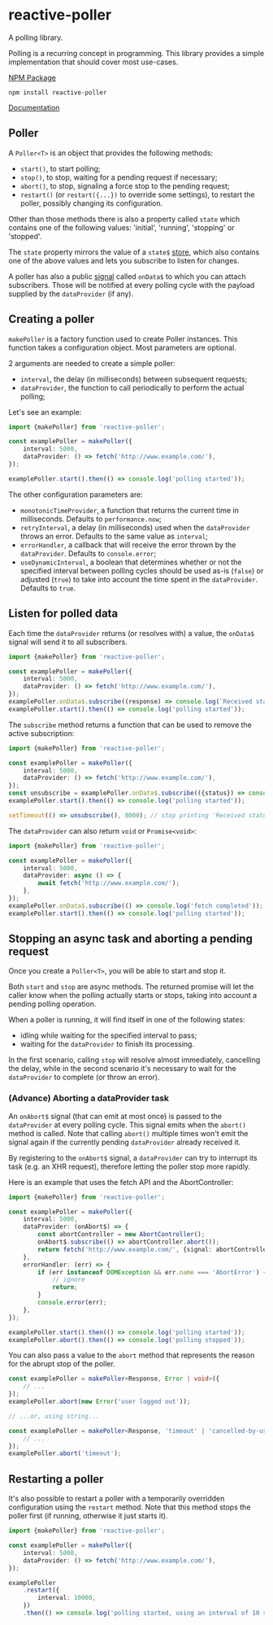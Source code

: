 # reactive-poller

A polling library.

Polling is a recurring concept in programming. This library provides a simple
implementation that should cover most use-cases.

[NPM Package](https://www.npmjs.com/package/reactive-poller)

`npm install reactive-poller`

[Documentation](./docs/README.md)

## Poller

A `Poller<T>` is an object that provides the following methods:

- `start()`, to start polling;
- `stop()`, to stop, waiting for a pending request if necessary;
- `abort()`, to stop, signaling a force stop to the pending request;
- `restart()` (or `restart({...})` to override some settings), to restart the poller, possibly changing its configuration.

Other than those methods there is also a property called `state`
which contains one of the following values: 'initial', 'running', 'stopping' or 'stopped'.

The `state` property mirrors the value of a `state$` [store](https://www.npmjs.com/package/universal-stores), which also contains one of the above
values and lets you subscribe to listen for changes.

A poller has also a public [signal](https://www.npmjs.com/package/@cdellacqua/signals) called `onData$`
to which you can attach subscribers. Those will be notified at every polling cycle
with the payload supplied by the `dataProvider` (if any).

## Creating a poller

`makePoller` is a factory function used to create Poller instances.
This function takes a configuration object.
Most parameters are optional.

2 arguments are needed to create a simple poller:

- `interval`, the delay (in milliseconds) between subsequent requests;
- `dataProvider`, the function to call periodically to perform the actual polling;

Let's see an example:

```ts
import {makePoller} from 'reactive-poller';

const examplePoller = makePoller({
	interval: 5000,
	dataProvider: () => fetch('http://www.example.com/'),
});

examplePoller.start().then(() => console.log('polling started'));
```

The other configuration parameters are:

- `monotonicTimeProvider`, a function that returns the current time in milliseconds. Defaults to `performance.now`;
- `retryInterval`, a delay (in milliseconds) used when the `dataProvider` throws an error. Defaults to the same value as `interval`;
- `errorHandler`, a callback that will receive the error thrown by the `dataProvider`. Defaults to `console.error`;
- `useDynamicInterval`, a boolean that determines whether or not the specified interval between polling cycles should
  be used as-is (`false`) or adjusted (`true`) to take into account the time spent in the `dataProvider`. Defaults to `true`.

## Listen for polled data

Each time the `dataProvider` returns (or resolves with) a value, the `onData$` signal
will send it to all subscribers.

```ts
import {makePoller} from 'reactive-poller';

const examplePoller = makePoller({
	interval: 5000,
	dataProvider: () => fetch('http://www.example.com/'),
});
examplePoller.onData$.subscribe((response) => console.log(`Received status ${response.status}`));
examplePoller.start().then(() => console.log('polling started'));
```

The `subscribe` method returns a function that can be used to remove the active
subscription:

```ts
import {makePoller} from 'reactive-poller';

const examplePoller = makePoller({
	interval: 5000,
	dataProvider: () => fetch('http://www.example.com/'),
});
const unsubscribe = examplePoller.onData$.subscribe(({status}) => console.log(`Received status ${status}`));
examplePoller.start().then(() => console.log('polling started'));

setTimeout(() => unsubscribe(), 8000); // stop printing 'Received status ...' after 8 seconds.
```

The `dataProvider` can also return `void` or `Promise<void>`:

```ts
import {makePoller} from 'reactive-poller';

const examplePoller = makePoller({
	interval: 5000,
	dataProvider: async () => {
		await fetch('http://www.example.com/');
	},
});
examplePoller.onData$.subscribe(() => console.log('fetch completed'));
examplePoller.start().then(() => console.log('polling started'));
```

## Stopping an async task and aborting a pending request

Once you create a `Poller<T>`, you will be able to start and stop it.

Both `start` and `stop` are async methods. The returned promise will let
the caller know when the polling actually starts or stops, taking into
account a pending polling operation.

When a poller is running, it will find itself in one of the following states:

- idling while waiting for the specified interval to pass;
- waiting for the `dataProvider` to finish its processing.

In the first scenario, calling `stop` will resolve almost immediately, cancelling
the delay, while in the second scenario it's necessary to wait for
the `dataProvider` to complete (or throw an error).

### (Advance) Aborting a dataProvider task

An `onAbort$` signal (that can emit at most once) is passed to the
`dataProvider` at every polling cycle.
This signal emits when the `abort()` method is called.
Note that calling `abort()` multiple times won't emit the signal again if the currently
pending `dataProvider` already received it.

By registering to the `onAbort$` signal, a `dataProvider` can
try to interrupt its task (e.g. an XHR request), therefore
letting the poller stop more rapidly.

Here is an example that uses the fetch API and the AbortController:

```ts
import {makePoller} from 'reactive-poller';

const examplePoller = makePoller({
	interval: 5000,
	dataProvider: (onAbort$) => {
		const abortController = new AbortController();
		onAbort$.subscribe(() => abortController.abort());
		return fetch('http://www.example.com/', {signal: abortController.signal});
	},
	errorHandler: (err) => {
		if (err instanceof DOMException && err.name === 'AbortError') {
			// ignore
			return;
		}
		console.error(err);
	},
});

examplePoller.start().then(() => console.log('polling started'));
examplePoller.abort().then(() => console.log('polling stopped'));
```

You can also pass a value to the `abort` method that
represents the reason for the abrupt stop of the poller.

```ts
const examplePoller = makePoller<Response, Error | void>({
	// ...
});
examplePoller.abort(new Error('user logged out'));

// ...or, using string...

const examplePoller = makePoller<Response, 'timeout' | 'cancelled-by-user'>({
	// ...
});
examplePoller.abort('timeout');
```

## Restarting a poller

It's also possible to restart a poller with a temporarily overridden configuration
using the `restart` method. Note that this method stops the poller first (if running, otherwise it just starts it).

```ts
import {makePoller} from 'reactive-poller';

const examplePoller = makePoller({
	interval: 5000,
	dataProvider: () => fetch('http://www.example.com/'),
});

examplePoller
	.restart({
		interval: 10000,
	})
	.then(() => console.log('polling started, using an interval of 10 seconds instead of 5'));
```
